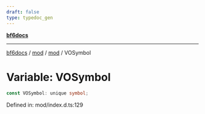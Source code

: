 ```yaml
---
draft: false
type: typedoc_gen
---
```


[**bf6docs**](../../../_index.md)

***

[bf6docs](../../../_index.md) / [mod](../../_index.md) / [mod](../_index.md) / VOSymbol

# Variable: VOSymbol

```ts
const VOSymbol: unique symbol;
```

Defined in: mod/index.d.ts:129

